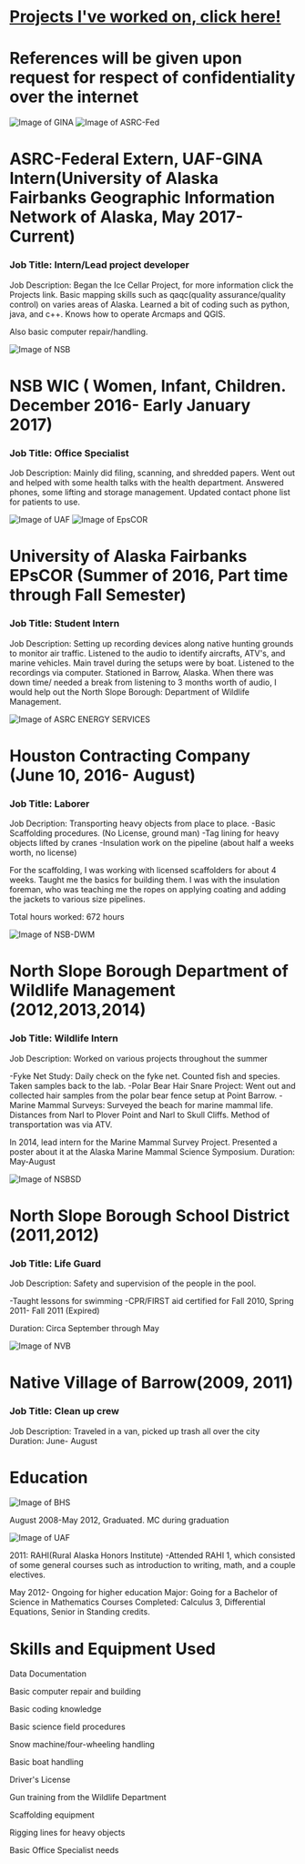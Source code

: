 # [Projects I've worked on, click here!](https://ianjon.github.io/projects/)
# References will be given upon request for respect of confidentiality over the internet

![Image of GINA](https://encrypted-tbn0.gstatic.com/images?q=tbn:ANd9GcRv_5O-OGQvGQYYTZj4GiPIRxLsTGk9HcN1t4571XJ8Osx5u8gs) 
![Image of ASRC-Fed](https://mms.businesswire.com/media/20140130006263/en/239078/4/ASRCFederal_Logo_459x245_webready.jpg)
# ASRC-Federal Extern, UAF-GINA Intern(University of Alaska Fairbanks Geographic Information Network of Alaska, May 2017-Current)

### Job Title: Intern/Lead project developer

Job Description: Began the Ice Cellar Project, for more information click the Projects link. Basic mapping skills such as qaqc(quality assurance/quality control) on varies areas of Alaska. Learned a bit of coding such as python, java, and c++. Knows how to operate Arcmaps and QGIS. 

Also basic computer repair/handling. 


![Image of NSB](http://d14rj7v0r2qnrv.cloudfront.net/wp-content/uploads/2016/04/12160825/logo.jpg)

# NSB WIC ( Women, Infant, Children. December 2016- Early January 2017)
### Job Title: Office Specialist 

Job Description: Mainly did filing, scanning, and shredded papers. Went out and helped with some health talks with the health department. Answered phones, some lifting and storage management. Updated contact phone list for patients to use.

![Image of UAF](http://www.logotypes101.com/logos/615/603D53427C86EBADB77417C6F01DB4C7/UAF.png) ![Image of EpsCOR](http://southeast.epscor.alaska.edu/cms/media/300x300/2013/07/16/11_46_58_918_EPSCoR_300x300.png) 

# University of Alaska Fairbanks EPsCOR (Summer of 2016, Part time through Fall Semester)
### Job Title: Student Intern 

Job Description: Setting up recording devices along native hunting grounds to monitor air traffic. Listened to the audio to identify aircrafts, ATV's, and marine vehicles. Main travel during the setups were by boat. Listened to the recordings via computer.
Stationed in Barrow, Alaska. When there was down time/ needed a break from listening to 3 months worth of audio, I would help out the North Slope Borough: Department of Wildlife Management. 



![Image of ASRC ENERGY SERVICES](http://www.asrcenergy.com/wp-content/uploads/2014/03/AES-Inc._black-gold-font-300ppi-01-01-01.jpg)

# Houston Contracting Company (June 10, 2016- August)
### Job Title: Laborer 

Job Decription: Transporting heavy objects from place to place.
-Basic Scaffolding procedures. (No License, ground man)
-Tag lining for heavy objects lifted by cranes
-Insulation work on the pipeline (about half a weeks worth, no license)

For the scaffolding, I was working with licensed scaffolders for about 4 weeks. Taught me the basics for building them.
I was with the insulation foreman, who was teaching me the ropes on applying coating and adding the jackets to various size pipelines. 

Total hours worked: 672 hours


![Image of NSB-DWM](https://s3-media3.fl.yelpcdn.com/bphoto/oLsKPDKtglw9oGR4iiuAug/ls.jpg) 
# North Slope Borough Department of Wildlife Management (2012,2013,2014)
### Job Title: Wildlife Intern 

Job Description: Worked on various projects throughout the summer

-Fyke Net Study: Daily check on the fyke net. Counted fish and species. Taken samples back to the lab.
-Polar Bear Hair Snare Project: Went out and collected hair samples from the polar bear fence setup at Point Barrow.
-Marine Mammal Surveys: Surveyed the beach for marine mammal life. Distances from Narl to Plover Point and Narl to Skull Cliffs. Method of transportation was via ATV. 

In 2014, lead intern for the Marine Mammal Survey Project. Presented a poster about it at the Alaska Marine Mammal Science Symposium.
Duration: May-August

![Image of NSBSD](http://www.nsbsd.org/cms/lib01/AK01001879/Centricity/Template/8/logos/nsbsdbeta.png)  
# North Slope Borough School District (2011,2012)
### Job Title: Life Guard 

Job Description: Safety and supervision of the people in the pool.

-Taught lessons for swimming
-CPR/FIRST aid certified for Fall 2010, Spring 2011- Fall 2011 (Expired)

Duration: Circa September through May 

![Image of NVB](https://s3-media1.fl.yelpcdn.com/bphoto/W9XV5SsHcv0PHV2bHkBP3A/o.jpg) 

# Native Village of Barrow(2009, 2011) 
### Job Title: Clean up crew

Job Description: Traveled in a van, picked up trash all over the city     
Duration: June- August    




# Education 

![Image of BHS](http://www.nsbsd.org/cms/lib01/AK01001879/Centricity/Template/8/logos/bhs.png)

August 2008-May 2012, Graduated. MC during graduation


![Image of UAF](https://www.aconex.com/sites/default/files/standard-university_of_alaska_fairbanks.png)

2011: RAHI(Rural Alaska Honors Institute)
-Attended RAHI 1, which consisted of some general courses such as introduction to writing, math, and a couple electives. 

May 2012- Ongoing for higher education
Major: Going for a Bachelor of Science in Mathematics
Courses Completed: Calculus 3, Differential Equations, Senior in Standing credits. 


# Skills and Equipment Used
Data Documentation 

Basic computer repair and building

Basic coding knowledge

Basic science field procedures 

Snow machine/four-wheeling handling 

Basic boat handling 

Driver's License 

Gun training from the Wildlife Department 

Scaffolding equipment 

Rigging lines for heavy objects 

Basic Office Specialist needs
